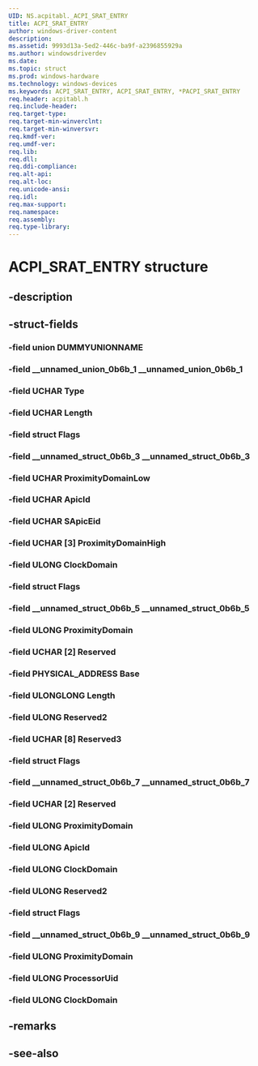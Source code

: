 ```yaml
---
UID: NS.acpitabl._ACPI_SRAT_ENTRY
title: ACPI_SRAT_ENTRY
author: windows-driver-content
description: 
ms.assetid: 9993d13a-5ed2-446c-ba9f-a2396855929a
ms.author: windowsdriverdev
ms.date: 
ms.topic: struct
ms.prod: windows-hardware
ms.technology: windows-devices
ms.keywords: ACPI_SRAT_ENTRY, ACPI_SRAT_ENTRY, *PACPI_SRAT_ENTRY
req.header: acpitabl.h
req.include-header:
req.target-type:
req.target-min-winverclnt:
req.target-min-winversvr:
req.kmdf-ver:
req.umdf-ver:
req.lib:
req.dll:
req.ddi-compliance:
req.alt-api:
req.alt-loc:
req.unicode-ansi:
req.idl:
req.max-support:
req.namespace:
req.assembly:
req.type-library:
---
```


# ACPI_SRAT_ENTRY structure

## -description



## -struct-fields

### -field union DUMMYUNIONNAME			
 	
### -field __unnamed_union_0b6b_1 __unnamed_union_0b6b_1			
 	
### -field UCHAR Type			
 	
### -field UCHAR Length			
 	
### -field struct Flags			
 	
### -field __unnamed_struct_0b6b_3 __unnamed_struct_0b6b_3			
 	
### -field UCHAR ProximityDomainLow			
 	
### -field UCHAR ApicId			
 	
### -field UCHAR SApicEid			
 	
### -field UCHAR [3] ProximityDomainHigh			
 	
### -field ULONG ClockDomain			
 	
### -field struct Flags			
 	
### -field __unnamed_struct_0b6b_5 __unnamed_struct_0b6b_5			
 	
### -field ULONG ProximityDomain			
 	
### -field UCHAR [2] Reserved			
 	
### -field PHYSICAL_ADDRESS Base			
 	
### -field ULONGLONG Length			
 	
### -field ULONG Reserved2			
 	
### -field UCHAR [8] Reserved3			
 	
### -field struct Flags			
 	
### -field __unnamed_struct_0b6b_7 __unnamed_struct_0b6b_7			
 	
### -field UCHAR [2] Reserved			
 	
### -field ULONG ProximityDomain			
 	
### -field ULONG ApicId			
 	
### -field ULONG ClockDomain			
 	
### -field ULONG Reserved2			
 	
### -field struct Flags			
 	
### -field __unnamed_struct_0b6b_9 __unnamed_struct_0b6b_9			
 	
### -field ULONG ProximityDomain			
 	
### -field ULONG ProcessorUid			
 	
### -field ULONG ClockDomain			
 	
## -remarks

## -see-also